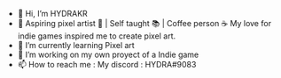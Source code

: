 - 👋 Hi, I’m HYDRAKR
- 👀 Aspiring pixel artist 🎨 | Self taught 📚 | Coffee person ☕
My love for indie games inspired me to create pixel art.
- 🌱 I’m currently learning Pixel art
- 💞️ I’m working on my own proyect of a Indie game
- 📫 How to reach me : My discord : HYDRA#9083

<!---
HYDRAKR/HYDRAKR is a ✨ special ✨ repository because its `README.md` (this file) appears on your GitHub profile.
You can click the Preview link to take a look at your changes.
--->
